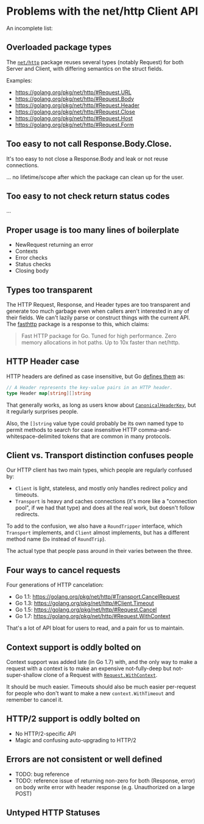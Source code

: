 # Problems with the net/http Client API

An incomplete list:

## Overloaded package types

The [`net/http`](https://golang.org/pkg/net/http/) package reuses several types (notably Request) for both Server and Client, with differing semantics on the struct fields.

Examples:

* https://golang.org/pkg/net/http/#Request.URL
* https://golang.org/pkg/net/http/#Request.Body
* https://golang.org/pkg/net/http/#Request.Header
* https://golang.org/pkg/net/http/#Request.Close
* https://golang.org/pkg/net/http/#Request.Host
* https://golang.org/pkg/net/http/#Request.Form

## Too easy to not call Response.Body.Close.

It's too easy to not close a Response.Body and leak or not reuse connections.

... no lifetime/scope after which the package can clean up for the user.

## Too easy to not check return status codes

...

## Proper usage is too many lines of boilerplate

* NewRequest returning an error
* Contexts
* Error checks
* Status checks
* Closing body

## Types too transparent

The HTTP Request, Response, and Header types are too transparent and
generate too much garbage even when callers aren't interested in any
of their fields. We can't lazily parse or construct things with the
current API. The [fasthttp](https://github.com/valyala/fasthttp) package is a response to this, which claims:

> Fast HTTP package for Go. Tuned for high performance. Zero memory allocations in hot paths. Up to 10x faster than net/http.

## HTTP Header case

HTTP headers are defined as case insensitive, but Go [defines them](https://golang.org/pkg/net/http/#Header) as:

```go
// A Header represents the key-value pairs in an HTTP header.
type Header map[string][]string
```

That generally works, as long as users know about
[`CanonicalHeaderKey`](https://golang.org/pkg/net/http/#CanonicalHeaderKey),
but it regularly surprises people.

Also, the `[]string` value type could probably be its own named type
to permit methods to search for case insensitive HTTP
comma-and-whitespace-delimited tokens that are common in many protocols.

## Client vs. Transport distinction confuses people

Our HTTP client has two main types, which people are regularly confused by:

* `Client` is light, stateless, and mostly only handles redirect policy and timeouts.
* `Transport` is heavy and caches connections (it's more like a "connection pool", if we had that type) and does all the real work, but doesn't follow redirects.

To add to the confusion, we also have a `RoundTripper` interface,
which `Transport` implements, and `Client` almost implements, but has
a different method name (`Do` instead of `RoundTrip`).

The actual type that people pass around in their varies between the
three.

## Four ways to cancel requests

Four generations of HTTP cancelation:

* Go 1.1: https://golang.org/pkg/net/http/#Transport.CancelRequest
* Go 1.3: https://golang.org/pkg/net/http/#Client.Timeout
* Go 1.5: https://golang.org/pkg/net/http/#Request.Cancel
* Go 1.7: https://golang.org/pkg/net/http/#Request.WithContext

That's a lot of API bloat for users to read, and a pain for us to maintain.

## Context support is oddly bolted on

Context support was added late (in Go 1.7) with, and the only way to make a request with a context
is to make an expensive not-fully-deep but not-super-shallow clone of a Request with
[`Request.WithContext`](https://golang.org/pkg/net/http/#Request.WithContext).

It should be much easier. Timeouts should also be much easier
per-request for people who don't want to make a new
`context.WithTimeout` and remember to cancel it.

## HTTP/2 support is oddly bolted on

* No HTTP/2-specific API
* Magic and confusing auto-upgrading to HTTP/2

## Errors are not consistent or well defined

* TODO: bug reference
* TODO: reference issue of returning non-zero for both (Response, error) on body write error with header response (e.g. Unauthorized on a large POST)

## Untyped HTTP Statuses

